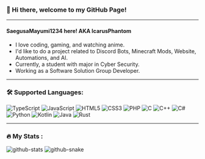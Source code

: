 ### 👋 Hi there, welcome to my GitHub Page!

---

#### SaegusaMayumi1234 here! AKA IcarusPhantom
- I love coding, gaming, and watching anime.
- I'd like to do a project related to Discord Bots, Minecraft Mods, Website, Automations, and AI.
- Currently, a student with major in Cyber Security.
- Working as a Software Solution Group Developer.

---

### 🛠️ Supported Languages:
<div>
  <img alt="TypeScript" src="https://img.shields.io/badge/-TypeScript-3178C6?style=flat-square&logo=typescript&logoColor=white" />
  <img alt="JavaScript" src="https://img.shields.io/badge/-JavaScript-F7DF1E?style=flat-square&logo=javascript&logoColor=white" />
  <img alt="HTML5" src="https://img.shields.io/badge/-HTML5-E34F26?style=flat-square&logo=html5&logoColor=white" />
  <img alt="CSS3" src="https://img.shields.io/badge/-CSS3-1572B6?style=flat-square&logo=css3&logoColor=white" />
  <img alt="PHP" src="https://img.shields.io/badge/-PHP-777BB4?style=flat-square&logo=php&logoColor=white" />
  <img alt="C" src="https://img.shields.io/badge/-C-A8B9CC?style=flat-square&logo=c&logoColor=white" />
  <img alt="C++" src="https://img.shields.io/badge/-C++-00599C?style=flat-square&logo=cplusplus&logoColor=white" />
  <img alt="C#" src="https://img.shields.io/badge/-C%23-512BD4?style=flat-square&logo=csharp&logoColor=white" />
  <img alt="Python" src="https://img.shields.io/badge/-Python-3776AB?style=flat-square&logo=python&logoColor=white" />
  <img alt="Kotlin" src="https://img.shields.io/badge/-Kotlin-7F52FF?style=flat-square&logo=kotlin&logoColor=white" />
  <img alt="Java" src="https://img.shields.io/badge/-Java-437291?style=flat-square&logo=openjdk&logoColor=white" />
  <img alt="Rust" src="https://img.shields.io/badge/-Rust-000000?style=flat-square&logo=rust&logoColor=white" />
</div>

---

### 🔥 My Stats :
<picture>
  <source media="(prefers-color-scheme: dark)" srcset="https://github-readme-stats.vercel.app/api?username=SaegusaMayumi1234&show_icons=true&theme=dark&count_private=true"  />
  <source media="(prefers-color-scheme: light), (prefers-color-scheme: no-preference)" srcset="https://github-readme-stats.vercel.app/api?username=SaegusaMayumi1234&show_icons=true&count_private=true" />
  <img alt="github-stats" src="https://github-readme-stats.vercel.app/api?username=SaegusaMayumi1234&show_icons=true&count_private=true" />
</picture>


<!-- ![Overall stats](https://github-readme-stats.vercel.app/api?username=SaegusaMayumi1234&theme=dark&show_icons=true&count_private=true) -->
<!-- ![Top Langs](https://github-readme-stats.vercel.app/api/top-langs/?username=SaegusaMayumi1234&layout=compact) -->


<picture>
  <source media="(prefers-color-scheme: dark)" srcset="https://raw.githubusercontent.com/SaegusaMayumi1234/SaegusaMayumi1234/output/github-contribution-grid-snake-dark.svg" />
  <source media="(prefers-color-scheme: light)" srcset="https://raw.githubusercontent.com/SaegusaMayumi1234/SaegusaMayumi1234/output/github-contribution-grid-snake.svg" />
  <img alt="github-snake" src="https://raw.githubusercontent.com/SaegusaMayumi1234/SaegusaMayumi1234/output/github-contribution-grid-snake.svg" />
</picture>

